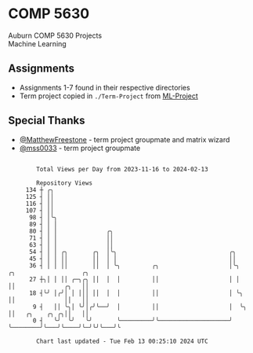 # COMP 5630
Auburn COMP 5630 Projects  
Machine Learning

## Assignments
- Assignments 1-7 found in their respective directories
- Term project copied in `./Term-Project` from [ML-Project](https://github.com/wumphlett/ML-Project)

## Special Thanks
- [@MatthewFreestone](https://github.com/MatthewFreestone) - term project groupmate and matrix wizard
- [@mss0033](https://github.com/mss0033) - term project groupmate

```

        Total Views per Day from 2023-11-16 to 2024-02-13

        Repository Views
     134 ┼ ╭╮
     125 ┤ ││
     116 ┤ ││
     107 ┤ ││
      98 ┤ │╰╮
      89 ┤ │ │
      80 ┤ │ │              ╭╮
      71 ┤ │ │              ││
      63 ┤ │ │              ││
      54 ┤ │ │ ╭╮       ╭╮  │╰╮                                ╭╮
      45 ┤ │ │ ││       ││  │ │                                ││
      36 ┤ │ │ ││       ││  │ ╰╮         ╭╮                    │╰╮          ╭╮                   ╭╮
      27 ┼╮│ │ ││ ╭─╮╭╮ ││  │  │         ││                    │ │          ││              ╭╮   ││
      18 ┤╰╯ │╭╯│ │ │││ ││  │  │         ││                    │ ╰╮         ││              ││   ││
       9 ┤   ││ ╰╮│ ╰╯│╭╯╰──╯  │         ││                    │  ╰╮        ││   ╭╮    ╭╮ ╭╮││   ││
       0 ┤   ╰╯  ╰╯   ╰╯       ╰─────────╯╰────────────────────╯   ╰────────╯╰───╯╰────╯╰─╯╰╯╰───╯╰

        Chart last updated - Tue Feb 13 00:25:10 2024 UTC
        
```
